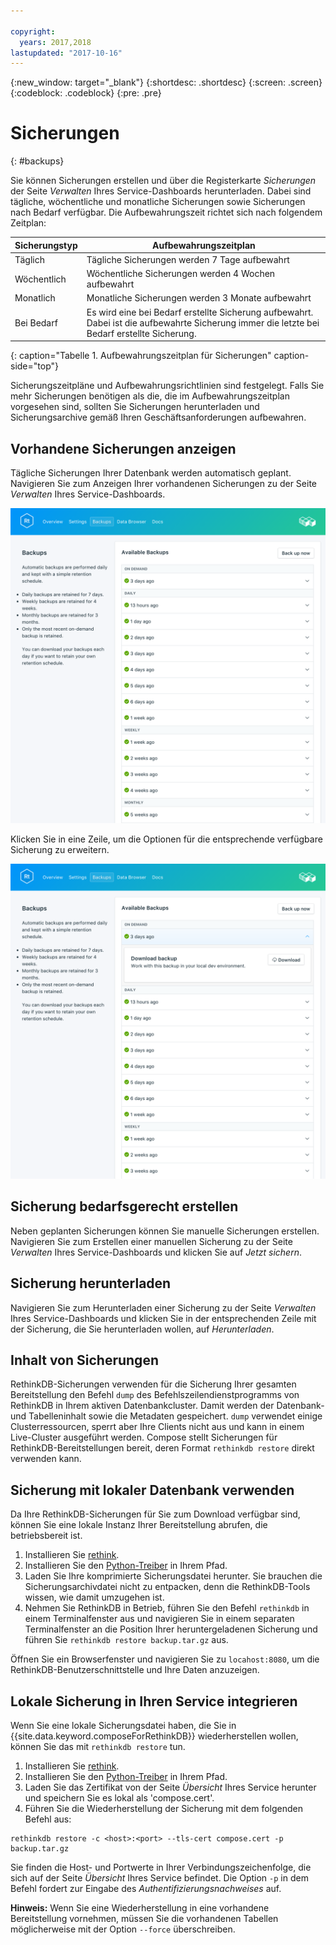 ```yaml
---

copyright:
  years: 2017,2018
lastupdated: "2017-10-16"
---
```


{:new_window: target="_blank"}
{:shortdesc: .shortdesc}
{:screen: .screen}
{:codeblock: .codeblock}
{:pre: .pre}

# Sicherungen
{: #backups}

Sie können Sicherungen erstellen und über die Registerkarte _Sicherungen_ der Seite _Verwalten_ Ihres Service-Dashboards herunterladen. Dabei sind tägliche, wöchentliche und monatliche Sicherungen sowie Sicherungen nach Bedarf verfügbar. Die Aufbewahrungszeit richtet sich nach folgendem Zeitplan:

Sicherungstyp|Aufbewahrungszeitplan
----------|-----------
Täglich|Tägliche Sicherungen werden 7 Tage aufbewahrt
Wöchentlich|Wöchentliche Sicherungen werden 4 Wochen aufbewahrt
Monatlich|Monatliche Sicherungen werden 3 Monate aufbewahrt
Bei Bedarf|Es wird eine bei Bedarf erstellte Sicherung aufbewahrt. Dabei ist die aufbewahrte Sicherung immer die letzte bei Bedarf erstellte Sicherung.
{: caption="Tabelle 1. Aufbewahrungszeitplan für Sicherungen" caption-side="top"}

Sicherungszeitpläne und Aufbewahrungsrichtlinien sind festgelegt. Falls Sie mehr Sicherungen benötigen als die, die im Aufbewahrungszeitplan vorgesehen sind, sollten Sie Sicherungen herunterladen und Sicherungsarchive gemäß Ihren Geschäftsanforderungen aufbewahren.

## Vorhandene Sicherungen anzeigen

Tägliche Sicherungen Ihrer Datenbank werden automatisch geplant. Navigieren Sie zum Anzeigen Ihrer vorhandenen Sicherungen zu der Seite *Verwalten* Ihres Service-Dashboards. 

![Sicherungen](./images/rethink-backups-show.png "Liste der Sicherungen im Service-Dashboard")

Klicken Sie in eine Zeile, um die Optionen für die entsprechende verfügbare Sicherung zu erweitern.

![Sicherungsoptionen](./images/rethink-backups-options.png "Optionen für eine Sicherung.") 

## Sicherung bedarfsgerecht erstellen

Neben geplanten Sicherungen können Sie manuelle Sicherungen erstellen. Navigieren Sie zum Erstellen einer manuellen Sicherung zu der Seite *Verwalten* Ihres Service-Dashboards und klicken Sie auf *Jetzt sichern*.

## Sicherung herunterladen

Navigieren Sie zum Herunterladen einer Sicherung zu der Seite *Verwalten* Ihres Service-Dashboards und klicken Sie in der entsprechenden Zeile mit der Sicherung, die Sie herunterladen wollen, auf *Herunterladen*.

## Inhalt von Sicherungen

RethinkDB-Sicherungen verwenden für die Sicherung Ihrer gesamten Bereitstellung den Befehl `dump` des Befehlszeilendienstprogramms von RethinkDB in Ihrem aktiven Datenbankcluster. Damit werden der Datenbank- und Tabelleninhalt sowie die Metadaten gespeichert. `dump` verwendet einige Clusterressourcen, sperrt aber Ihre Clients nicht aus und kann in einem Live-Cluster ausgeführt werden. Compose stellt Sicherungen für RethinkDB-Bereitstellungen bereit, deren Format `rethinkdb restore` direkt verwenden kann.

## Sicherung mit lokaler Datenbank verwenden

Da Ihre RethinkDB-Sicherungen für Sie zum Download verfügbar sind, können Sie eine lokale Instanz Ihrer Bereitstellung abrufen, die betriebsbereit ist.

1. Installieren Sie [rethink](https://www.rethinkdb.com/docs/install/).
2. Installieren Sie den [Python-Treiber](https://www.rethinkdb.com/docs/install-drivers/python/) in Ihrem Pfad.
3. Laden Sie Ihre komprimierte Sicherungsdatei herunter. Sie brauchen die Sicherungsarchivdatei nicht zu entpacken, denn die RethinkDB-Tools wissen, wie damit umzugehen ist.
4. Nehmen Sie RethinkDB in Betrieb, führen Sie den Befehl `rethinkdb` in einem Terminalfenster aus und navigieren Sie in einem separaten Terminalfenster an die Position Ihrer heruntergeladenen Sicherung und führen Sie `rethinkdb restore backup.tar.gz` aus.

Öffnen Sie ein Browserfenster und navigieren Sie zu `locahost:8080`, um die RethinkDB-Benutzerschnittstelle und Ihre Daten anzuzeigen.

## Lokale Sicherung in Ihren Service integrieren

Wenn Sie eine lokale Sicherungsdatei haben, die Sie in {{site.data.keyword.composeForRethinkDB}} wiederherstellen wollen, können Sie das mit `rethinkdb restore` tun.

1. Installieren Sie [rethink](https://www.rethinkdb.com/docs/install/).
2. Installieren Sie den [Python-Treiber](https://www.rethinkdb.com/docs/install-drivers/python/) in Ihrem Pfad.
3. Laden Sie das Zertifikat von der Seite *Übersicht* Ihres Service herunter und speichern Sie es lokal als 'compose.cert'.
4. Führen Sie die Wiederherstellung der Sicherung mit dem folgenden Befehl aus:

  ```
  rethinkdb restore -c <host>:<port> --tls-cert compose.cert -p backup.tar.gz
  ```

Sie finden die Host- und Portwerte in Ihrer Verbindungszeichenfolge, die sich auf der Seite *Übersicht* Ihres Service befindet. Die Option `-p` in dem Befehl fordert zur Eingabe des _Authentifizierungsnachweises_ auf.

**Hinweis:** Wenn Sie eine Wiederherstellung in eine vorhandene Bereitstellung vornehmen, müssen Sie die vorhandenen Tabellen möglicherweise mit der Option `--force` überschreiben.
